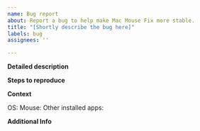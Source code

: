 ```yaml
---
name: Bug report
about: Report a bug to help make Mac Mouse Fix more stable.
title: "[Shortly describe the bug here]"
labels: bug
assignees: ''

---
```


<!-- 
    This template is just a suggestion. 
    Please feel free to leave out sections and deviate from the template in other ways as you see fit.
-->


**Detailed description**
<!-- Describe the bug in more detail here. -->


**Steps to reproduce**
<!-- 
    Give step by step instructions on how to reproduce the bug here.
    (Please fill this out if you can reproduce the bug, as it can be very helpful for fixing it.)
-->


**Context**
<!-- Specify which circumstances the bug occured under here -->

OS: <!-- Which macOS version were you using? -->
Mouse: <!-- Which brand and model of mouse were you using? -->
Other installed apps:  <!-- Which other apps that affect mouse behaviour were installed? (Having several such apps installed is a common source of issues.) -->


**Additional Info**
<!-- 
    Add any extra info that might help fix the issue here.
    E.g. console logs, crash reports, or screenshots.

    To attach console logs:
        1. Go to Console.app > ((Your device name)) 
        2. Reproduce the error and note the exact time. 
        3. Look for logs occurring at the time of the error. 
        4. Copy-paste them into this text field.

    To attach crash reports:
        1. Go to Console.app > Crash Reports
        2. Search for reports whose name contains "legacyLoader", "System Preferences", or "Mouse Fix Helper" 
        3. Compress the reports like so: 
            1. Right-click the report you wish to export and choose "Reveal in Finder"
            2. Right-click that report in Finder and choose "Compress ((Filename))"
    4. Drag and drop the zip file you just created into this text-field.
-->


<!--  Thanks for helping to make Mac Mouse Fix better! 🚀-->
